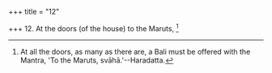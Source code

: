 +++
title = "12"

+++
12. At the doors (of the house) to the Maruts, [^12] 


[^12]:  At all the doors, as many as there are, a Bali must be offered with the Mantra, 'To the Maruts, svāhā.'--Haradatta.
